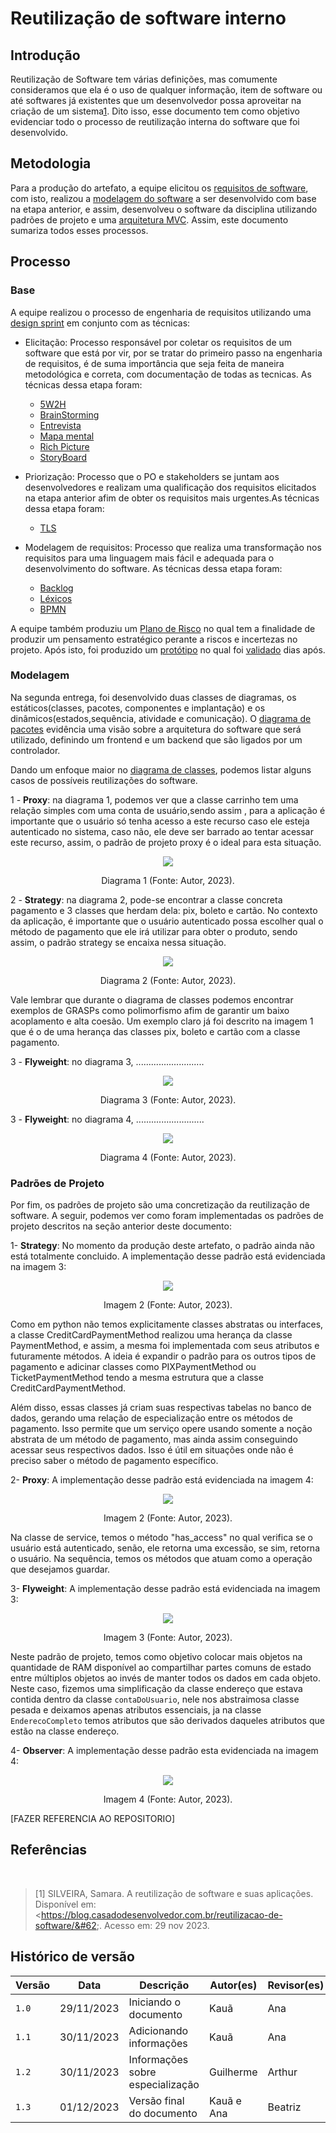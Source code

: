 # Reutilização de software interno

## Introdução

Reutilização de Software tem várias definições, mas comumente consideramos que
ela é o uso de qualquer informação, item de software ou até softwares já
existentes que um desenvolvedor possa aproveitar na criação de um
sistema[1](https://blog.casadodesenvolvedor.com.br/reutilizacao-de-software/).
Dito isso, esse documento tem como objetivo evidenciar todo o processo de
reutilização interna do software que foi desenvolvido.

## Metodologia

Para a produção do artefato, a equipe elicitou os [requisitos de
software](https://unbarqdsw2023-2.github.io/2023.2_G1_ProjetoAmazon/Entregas/Um/index.html),
com isto, realizou a [modelagem do
software](https://unbarqdsw2023-2.github.io/2023.2_G1_ProjetoAmazon/Entregas/Dois/index.html)
a ser desenvolvido com base na etapa anterior, e assim, desenvolveu o software
da disciplina utilizando padrões de projeto e uma [arquitetura
MVC](https://github.com/UnBArqDsw2023-2/2023.2_G1_ProjetoAmazon/blob/main/docs/ArquiteturaReutilizacao/reutilizacao/Arquitetura.md).
Assim, este documento sumariza todos esses processos. 

## Processo

### Base

A equipe realizou o processo de engenharia de requisitos utilizando uma
[design sprint](https://unbarqdsw2023-2.github.io/2023.2_G1_ProjetoAmazon/Entregas/Um/DesignSprint.html)
em conjunto com as técnicas:

- Elicitação: Processo responsável por coletar os requisitos de um software que está por vir, por se tratar do primeiro passo na engenharia de requisitos, é de suma importância que seja feita de maneira metodológica e correta, com documentação de todas as tecnicas. As técnicas dessa etapa foram:
  - [5W2H](https://unbarqdsw2023-2.github.io/2023.2_G1_ProjetoAmazon/Entregas/Um/5W2H.html)
  - [BrainStorming](https://unbarqdsw2023-2.github.io/2023.2_G1_ProjetoAmazon/Entregas/Um/Brainstorm.html)
  - [Entrevista](https://unbarqdsw2023-2.github.io/2023.2_G1_ProjetoAmazon/Entregas/Um/Entrevista.html)
  - [Mapa mental](https://unbarqdsw2023-2.github.io/2023.2_G1_ProjetoAmazon/Entregas/Um/MapaMental.html)
  - [Rich Picture](https://unbarqdsw2023-2.github.io/2023.2_G1_ProjetoAmazon/Entregas/Um/RichPicture.html)
  - [StoryBoard](https://unbarqdsw2023-2.github.io/2023.2_G1_ProjetoAmazon/Entregas/Um/StoryBoard.html)
  
- Priorização: Processo que o PO e stakeholders se juntam aos desenvolvedores e realizam uma qualificação dos requisitos elicitados na etapa anterior afim de obter os requisitos mais urgentes.As técnicas dessa etapa foram: 
  - [TLS](https://unbarqdsw2023-2.github.io/2023.2_G1_ProjetoAmazon/Entregas/Um/TLS.html)

- Modelagem de requisitos: Processo que realiza uma transformação nos requisitos para uma linguagem mais fácil e adequada para o desenvolvimento do software. As técnicas dessa etapa foram: 
    - [Backlog](https://unbarqdsw2023-2.github.io/2023.2_G1_ProjetoAmazon/Entregas/Um/Backlog.html)
    - [Léxicos](https://unbarqdsw2023-2.github.io/2023.2_G1_ProjetoAmazon/Entregas/Um/Lexicos.html)
    - [BPMN](https://unbarqdsw2023-2.github.io/2023.2_G1_ProjetoAmazon/Entregas/Um/BPMN.html)

A equipe também produziu um
[Plano de Risco](https://unbarqdsw2023-2.github.io/2023.2_G1_ProjetoAmazon/Entregas/Um/PlanoDeRisco.html#tecnico)
no qual tem a finalidade de produzir um pensamento estratégico perante a riscos
e incertezas no projeto. Após isto, foi produzido um
[protótipo](https://unbarqdsw2023-2.github.io/2023.2_G1_ProjetoAmazon/Entregas/Um/Prototipo.html)
no qual foi
[validado](https://unbarqdsw2023-2.github.io/2023.2_G1_ProjetoAmazon/Entregas/Um/EntrevistaValidacao.html)
dias após.

### Modelagem

Na segunda entrega, foi desenvolvido duas classes de diagramas, os
estáticos(classes, pacotes, componentes e implantação) e os
dinâmicos(estados,sequência, atividade e comunicação). O
[diagrama de pacotes](https://unbarqdsw2023-2.github.io/2023.2_G1_ProjetoAmazon/Entregas/Dois/DiagramaDePacotes/DiagramaDePacotes.html)
evidência uma visão sobre a arquitetura do software que será utilizado,
definindo um frontend e um backend que são ligados por um controlador.

Dando um enfoque maior no
[diagrama de classes](https://unbarqdsw2023-2.github.io/2023.2_G1_ProjetoAmazon/Entregas/Dois/DiagramaDeClasses/DiagramaDeClasses.html),
podemos listar alguns casos de possíveis reutilizações do software.

1 - **Proxy**: na diagrama 1, podemos ver que a classe carrinho tem uma relação
simples com uma conta de usuário,sendo assim , para a aplicação é importante
que o usuário só tenha acesso a este recurso caso ele esteja autenticado no
sistema, caso não, ele deve ser barrado ao tentar acessar este recurso, assim,
o padrão de projeto proxy é o ideal para esta situação.

<center>
    <img src="assets/Proxy.png"/>
    <p> Diagrama 1 (Fonte: Autor, 2023).</p>
</center>

2 - **Strategy**: na diagrama 2, pode-se encontrar a classe concreta pagamento e 3
classes que herdam dela: pix, boleto e cartão. No contexto da aplicação, é
importante que o usuário autenticado possa escolher qual o método de pagamento
que ele irá utilizar para obter o produto, sendo assim, o padrão strategy se
encaixa nessa situação.

<center>
    <img src="assets/strategy.png"/>
    <p> Diagrama 2 (Fonte: Autor, 2023).</p>
</center>

Vale lembrar que durante o diagrama de classes podemos encontrar exemplos de
GRASPs como polimorfismo afim de garantir um baixo acoplamento e alta coesão.
Um exemplo claro já foi descrito na imagem 1 que é o de uma herança das classes
pix, boleto e cartão com a classe pagamento.

3 - **Flyweight**: no diagrama 3, ...........................

<center>
    <img src="assets/aaaa.png"/>
    <p> Diagrama 3 (Fonte: Autor, 2023).</p>
</center>

3 - **Flyweight**: no diagrama 4, ...........................

<center>
    <img src="assets/aaaa.png"/>
    <p> Diagrama 4 (Fonte: Autor, 2023).</p>
</center>

### Padrões de Projeto

Por fim, os padrões de projeto são uma concretização da reutilização de
software. A seguir, podemos ver como foram implementadas os padrões de projeto
descritos na seção anterior deste documento:

1- **Strategy**: No momento da produção deste artefato, o padrão ainda não está
totalmente concluido. A implementação desse padrão está evidenciada na imagem 3:

<center>
    <img src="assets/strategyExample.png"/>
    <p> Imagem 2 (Fonte: Autor, 2023).</p>
</center>

Como em python não temos explicitamente classes abstratas ou interfaces, a
classe CreditCardPaymentMethod realizou uma herança da classe PaymentMethod, e
assim, a mesma foi implementada com seus atributos e futuramente métodos. A
ideia é expandir o padrão para os outros tipos de pagamento e adicinar classes
como PIXPaymentMethod ou TicketPaymentMethod tendo a mesma estrutura que a
classe CreditCardPaymentMethod.

Além disso, essas classes já criam suas respectivas tabelas no banco de dados,
gerando uma relação de especialização entre os métodos de pagamento. Isso
permite que um serviço opere usando somente a noção abstrata de um método de
pagamento, mas ainda assim conseguindo acessar seus respectivos dados. Isso é
útil em situações onde não é preciso saber o método de pagamento específico.

2- **Proxy**: A implementação desse padrão está evidenciada na imagem 4:

<center>
    <img src="assets/Proxy.png"/>
    <p> Imagem 2 (Fonte: Autor, 2023).</p>
</center>


Na classe de service, temos o método "has_access" no qual verifica se o usuário
está autenticado, senão, ele retorna uma excessão, se sim, retorna o usuário.
Na sequência, temos os métodos que atuam como a operação que desejamos guardar.

3- **Flyweight**: A implementação desse padrão está evidenciada na imagem 3:

<center>
    <img src="assets/Fly.png"/>
    <p> Imagem 3 (Fonte: Autor, 2023).</p>
</center>

Neste padrão de projeto, temos como objetivo colocar mais objetos na quantidade de RAM disponível ao 
compartilhar partes comuns de estado entre múltiplos objetos ao invés de manter todos os dados em cada 
objeto. Neste caso, fizemos uma simplificação da classe endereço que estava contida dentro da classe ``contaDoUsuario``, nele nos abstraimosa classe pesada e deixamos apenas atributos essenciais, ja na classe ``EnderecoCompleto`` temos atributos que são derivados daqueles atributos que estão na classe endereço.

4- **Observer**: A implementação desse padrão esta evidenciada na imagem 4:

<center>
    <img src="assets/Proxy.png"/>
    <p> Imagem 4 (Fonte: Autor, 2023).</p>
</center>

[FAZER REFERENCIA AO REPOSITORIO]

## Referências
‌
>[1]  SILVEIRA, Samara. A reutilização de software e suas aplicações. Disponível em: &#60;https://blog.casadodesenvolvedor.com.br/reutilizacao-de-software/&#62;. Acesso em: 29 nov 2023. 

## Histórico de versão

| Versão | Data       | Descrição                        | Autor(es) | Revisor(es) |
| ------ | ---------- | -------------------------------- | --------- | ----------- |
| `1.0`  | 29/11/2023 | Iniciando o documento            | Kauã      | Ana         |
| `1.1`  | 30/11/2023 | Adicionando informações          | Kauã      | Ana         |
| `1.2`  | 30/11/2023 | Informações sobre especialização | Guilherme | Arthur      |
| `1.3`  | 01/12/2023 | Versão final do documento        | Kauã e Ana| Beatriz     |

